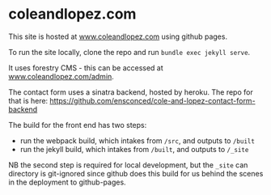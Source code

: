 # coleandlopez.com

This site is hosted at www.coleandlopez.com using github pages.

To run the site locally, clone the repo and run `bundle exec jekyll serve`.

It uses forestry CMS - this can be accessed at www.coleandlopez.com/admin.

The contact form uses a sinatra backend, hosted by heroku. The repo for that is here: https://github.com/ensconced/cole-and-lopez-contact-form-backend

The build for the front end has two steps:

- run the webpack build, which intakes from `/src`, and outputs to `/built`
- run the jekyll build, which intakes from `/built`, and outputs to `/_site`

NB the second step is required for local development, but the `_site` can directory is git-ignored since github does this build for us behind the scenes in the deployment to github-pages.
